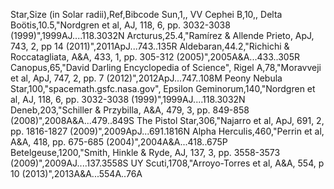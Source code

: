 Star,Size (in Solar radii),Ref,Bibcode
Sun,1,,
VV Cephei B,10,,
Delta Boötis,10.5,"Nordgren et al, AJ, 118, 6, pp. 3032-3038 (1999)",1999AJ....118.3032N
Arcturus,25.4,"Ramírez & Allende Prieto, ApJ, 743, 2, pp 14 (2011)",2011ApJ...743..135R
Aldebaran,44.2,"Richichi & Roccatagliata, A&A, 433, 1, pp. 305-312 (2005)",2005A&A...433..305R
Canopus,65,"David Darling Encyclopedia of Science",
Rigel A,78,"Moravveji et al, ApJ, 747, 2, pp. 7 (2012)",2012ApJ...747..108M
Peony Nebula Star,100,"spacemath.gsfc.nasa.gov",
Epsilon Geminorum,140,"Nordgren et al, AJ, 118, 6, pp. 3032-3038 (1999)",1999AJ....118.3032N
Deneb,203,"Schiller & Przybilla, A&A, 479, 3, pp. 849-858 (2008)",2008A&A...479..849S
The Pistol Star,306,"Najarro et al, ApJ, 691, 2, pp. 1816-1827 (2009)",2009ApJ...691.1816N
Alpha Herculis,460,"Perrin et al, A&A, 418, pp. 675-685 (2004)",2004A&A...418..675P
Betelgeuse,1200,"Smith, Hinkle & Ryde, AJ, 137, 3, pp. 3558-3573 (2009)",2009AJ....137.3558S
UY Scuti,1708,"Arroyo-Torres et al, A&A, 554, p 10 (2013)",2013A&A...554A..76A
